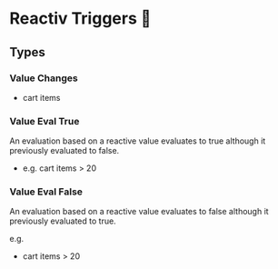 # Reactiv Triggers 🧪



## Types

### Value Changes&#x20;

* cart items&#x20;

### Value Eval True&#x20;

An evaluation based on a reactive value evaluates to true although it previously evaluated to false.&#x20;

* e.g. cart items > 20&#x20;

### Value Eval False&#x20;

An evaluation based on a reactive value evaluates to false although it previously evaluated to true.&#x20;

e.g.

* cart items > 20&#x20;



